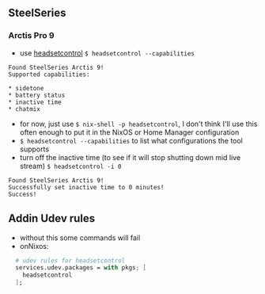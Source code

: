 ## SteelSeries
### Arctis Pro 9
- use [headsetcontrol](https://github.com/Sapd/HeadsetControl)
`$ headsetcontrol --capabilities`
```
Found SteelSeries Arctis 9!
Supported capabilities:

* sidetone
* battery status
* inactive time
* chatmix
```
- for now, just use `$ nix-shell -p headsetcontrol`, I don't think I'll use this often enough to put it in the NixOS or Home Manager configuration
- `$ headsetcontrol --capabilities` to list what configurations the tool supports
- turn off the inactive time (to see if it will stop shutting down mid live stream)
`$ headsetcontrol -i 0`

```
Found SteelSeries Arctis 9!
Successfully set inactive time to 0 minutes!
Success!
```

## Addin Udev rules
- without this some commands will fail
- onNixos:
```nix
  # udev rules for headsetcontrol
  services.udev.packages = with pkgs; [
    headsetcontrol
  ];
```
